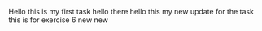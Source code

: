 Hello this is my first task
hello there
hello this my new update for the task
this is for exercise 6 new new